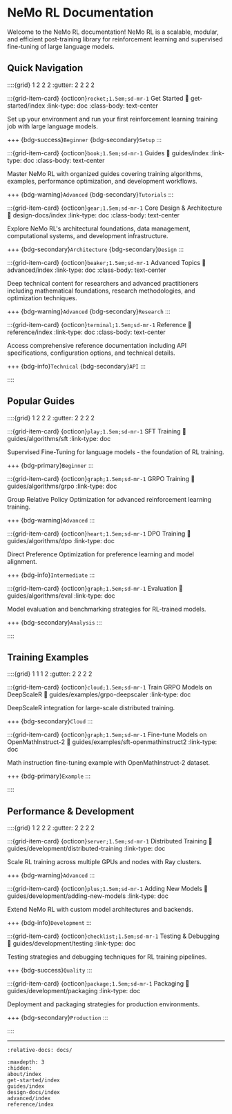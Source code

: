 ﻿# NeMo RL Documentation

Welcome to the NeMo RL documentation! NeMo RL is a scalable, modular, and efficient post-training 
library for reinforcement learning and supervised fine-tuning of large language models.

## Quick Navigation

::::{grid} 1 2 2 2
:gutter: 2 2 2 2



:::{grid-item-card} {octicon}`rocket;1.5em;sd-mr-1` Get Started
:link: get-started/index
:link-type: doc
:class-body: text-center

Set up your environment and run your first reinforcement learning training job with large language models.

+++
{bdg-success}`Beginner` {bdg-secondary}`Setup`
:::

:::{grid-item-card} {octicon}`book;1.5em;sd-mr-1` Guides
:link: guides/index
:link-type: doc
:class-body: text-center

Master NeMo RL with organized guides covering training algorithms, examples, performance optimization, and development workflows.

+++
{bdg-warning}`Advanced` {bdg-secondary}`Tutorials`
:::

:::{grid-item-card} {octicon}`gear;1.5em;sd-mr-1` Core Design & Architecture
:link: design-docs/index
:link-type: doc
:class-body: text-center

Explore NeMo RL's architectural foundations, data management, computational systems, and development infrastructure.

+++
{bdg-secondary}`Architecture` {bdg-secondary}`Design`
:::

:::{grid-item-card} {octicon}`beaker;1.5em;sd-mr-1` Advanced Topics
:link: advanced/index
:link-type: doc
:class-body: text-center

Deep technical content for researchers and advanced practitioners including mathematical foundations, research methodologies, and optimization techniques.

+++
{bdg-warning}`Advanced` {bdg-secondary}`Research`
:::

:::{grid-item-card} {octicon}`terminal;1.5em;sd-mr-1` Reference
:link: reference/index
:link-type: doc
:class-body: text-center

Access comprehensive reference documentation including API specifications, configuration options, and technical details.

+++
{bdg-info}`Technical` {bdg-secondary}`API`
:::

::::

## Popular Guides

::::{grid} 1 2 2 2
:gutter: 2 2 2 2

:::{grid-item-card} {octicon}`play;1.5em;sd-mr-1` SFT Training
:link: guides/algorithms/sft
:link-type: doc

Supervised Fine-Tuning for language models - the foundation of RL training.

+++
{bdg-primary}`Beginner`
:::

:::{grid-item-card} {octicon}`graph;1.5em;sd-mr-1` GRPO Training
:link: guides/algorithms/grpo
:link-type: doc

Group Relative Policy Optimization for advanced reinforcement learning training.

+++
{bdg-warning}`Advanced`
:::

:::{grid-item-card} {octicon}`heart;1.5em;sd-mr-1` DPO Training
:link: guides/algorithms/dpo
:link-type: doc

Direct Preference Optimization for preference learning and model alignment.

+++
{bdg-info}`Intermediate`
:::

:::{grid-item-card} {octicon}`graph;1.5em;sd-mr-1` Evaluation
:link: guides/algorithms/eval
:link-type: doc

Model evaluation and benchmarking strategies for RL-trained models.

+++
{bdg-secondary}`Analysis`
:::

::::

## Training Examples

::::{grid} 1 1 1 2
:gutter: 2 2 2 2

:::{grid-item-card} {octicon}`cloud;1.5em;sd-mr-1` Train GRPO Models on DeepScaleR
:link: guides/examples/grpo-deepscaler
:link-type: doc

DeepScaleR integration for large-scale distributed training.

+++
{bdg-secondary}`Cloud`
:::

:::{grid-item-card} {octicon}`graph;1.5em;sd-mr-1` Fine-tune Models on OpenMathInstruct-2
:link: guides/examples/sft-openmathinstruct2
:link-type: doc

Math instruction fine-tuning example with OpenMathInstruct-2 dataset.

+++
{bdg-primary}`Example`
:::

::::

## Performance & Development

::::{grid} 1 2 2 2
:gutter: 2 2 2 2

:::{grid-item-card} {octicon}`server;1.5em;sd-mr-1` Distributed Training
:link: guides/development/distributed-training
:link-type: doc

Scale RL training across multiple GPUs and nodes with Ray clusters.

+++
{bdg-warning}`Advanced`
:::

:::{grid-item-card} {octicon}`plus;1.5em;sd-mr-1` Adding New Models
:link: guides/development/adding-new-models
:link-type: doc

Extend NeMo RL with custom model architectures and backends.

+++
{bdg-info}`Development`
:::

:::{grid-item-card} {octicon}`checklist;1.5em;sd-mr-1` Testing & Debugging
:link: guides/development/testing
:link-type: doc

Testing strategies and debugging techniques for RL training pipelines.

+++
{bdg-success}`Quality`
:::

:::{grid-item-card} {octicon}`package;1.5em;sd-mr-1` Packaging
:link: guides/development/packaging
:link-type: doc

Deployment and packaging strategies for production environments.

+++
{bdg-secondary}`Production`
:::

::::

---

```{include} ../README.md
:relative-docs: docs/
```

```{toctree}
:maxdepth: 3
:hidden:
about/index
get-started/index
guides/index
design-docs/index
advanced/index
reference/index
```
